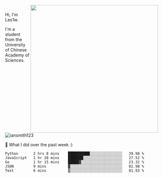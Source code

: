 <img align="right" src="https://github-readme-stats.vercel.app/api?username=iansmith123&show_icons=true&hide_border=true" width="420">

### 
Hi, I'm Les1ie. 

I'm a student from the University of Chinese Academy of Sciences.

<img src="https://komarev.com/ghpvc/?username=iansmith123" alt="iansmith123" />




🔭 What I did over the past week :)
<!--START_SECTION:waka-->
```text
Python       2 hrs 8 mins    ██████████░░░░░░░░░░░░░░░   39.98 % 
JavaScript   1 hr 28 mins    ███████░░░░░░░░░░░░░░░░░░   27.52 % 
Go           1 hr 15 mins    █████▓░░░░░░░░░░░░░░░░░░░   23.32 % 
JSON         9 mins          ▓░░░░░░░░░░░░░░░░░░░░░░░░   02.98 % 
Text         6 mins          ▒░░░░░░░░░░░░░░░░░░░░░░░░   01.93 % 
```
<!--END_SECTION:waka-->


<!--
**IanSmith123/IanSmith123** is a ✨ _special_ ✨ repository because its `README.md` (this file) appears on your GitHub profile.
<img src="https://github.githubassets.com/images/spinners/octocat-spinner-64.gif">

Here are some ideas to get you started:

- 🔭 I’m currently working on ...
- 🌱 I’m currently learning ...
- 👯 I’m looking to collaborate on ...
- 🤔 I’m looking for help with ...
- 💬 Ask me about ...
- 📫 How to reach me: ...
- 😄 Pronouns: ...
- ⚡ Fun fact: ...
-->
